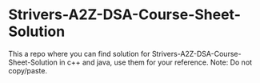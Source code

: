 # Strivers-A2Z-DSA-Course-Sheet-Solution

This a repo where you can find solution for Strivers-A2Z-DSA-Course-Sheet-Solution in c++ and java, use them for your reference. 
Note: Do not copy/paste.
